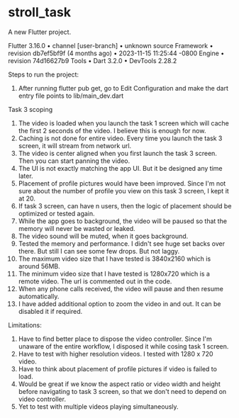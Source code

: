 # stroll_task

A new Flutter project.

Flutter 3.16.0 • channel [user-branch] • unknown source
Framework • revision db7ef5bf9f (4 months ago) • 2023-11-15 11:25:44 -0800
Engine • revision 74d16627b9
Tools • Dart 3.2.0 • DevTools 2.28.2


Steps to run the project:

1. After running flutter pub get, go to Edit Configuration and make the dart entry file points to lib/main_dev.dart


Task 3 scoping

1. The video is loaded when you launch the task 1 screen which will cache the first 2 seconds of the video. I believe this is enough for now.
2. Caching is not done for entire video. Every time you launch the task 3 screen, it will stream from network url.
3. The video is center aligned when you first launch the task 3 screen. Then you can start panning the video.
4. The UI is not exactly matching the app UI. But it be designed any time later.
5. Placement of profile pictures would have been improved. Since I'm not sure about the number of profile you view on this task 3 screen, I kept it at 20.
6. If task 3 screen, can have n users, then the logic of placement should be optimized or tested again.
7. While the app goes to background, the video will be paused so that the memory will never be wasted or leaked.
8. The video sound will be muted, when it goes background.
9. Tested the memory and performance. I didn't see huge set backs over there. But still I can see some few drops. But not laggy.
10. The maximum video size that I have tested is 3840x2160 which is around 56MB.
11. The minimum video size that I have tested is 1280x720 which is a remote video. The url is commented out in the code.
12. When any phone calls received, the video will pause and then resume automatically.
13. I have added additional option to zoom the video in and out. It can be disabled it if required.

Limitations:

1. Have to find better place to dispose the video controller. Since I'm unaware of the entire workflow, I disposed it while cosing task 1 screen.
2. Have to test with higher resolution videos. I tested with 1280 x 720 video.
3. Have to think about placement of profile pictures if video is failed to load.
4. Would be great if we know the aspect ratio or video width and height before navigating to task 3 screen, so that we don't need to depend on video controller.
5. Yet to test with multiple videos playing simultaneously.
